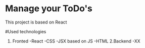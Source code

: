 # Manage your ToDo's

This project is based on React

#Used technologies
1. Fronted
   -React
   -CSS
   -JSX based on JS
   -HTML
2.Backend
  -XX
